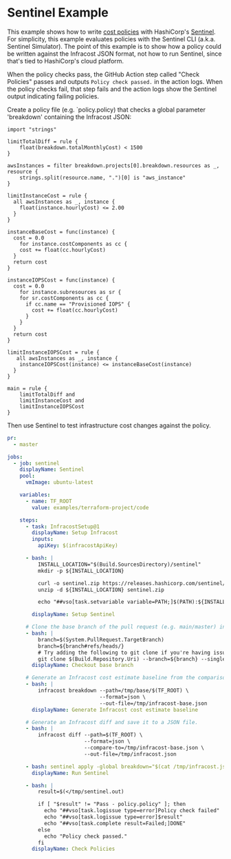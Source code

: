 # Sentinel Example

This example shows how to write [cost policies](https://www.infracost.io/docs/features/cost_policies/) with HashiCorp's [Sentinel](https://www.hashicorp.com/sentinel). For simplicity, this example evaluates policies with the Sentinel CLI (a.k.a. Sentinel Simulator). The point of this example is to show how a policy could be written against the Infracost JSON format, not how to run Sentinel, since that's tied to HashiCorp's cloud platform.

When the policy checks pass, the GitHub Action step called "Check Policies" passes and outputs `Policy check passed.` in the action logs. When the policy checks fail, that step fails and the action logs show the Sentinel output indicating failing policies.

Create a policy file (e.g. `policy.policy) that checks a global parameter 'breakdown' containing the Infracost JSON:
```policy
import "strings"

limitTotalDiff = rule {
    float(breakdown.totalMonthlyCost) < 1500
}

awsInstances = filter breakdown.projects[0].breakdown.resources as _, resource {
	strings.split(resource.name, ".")[0] is "aws_instance"
}

limitInstanceCost = rule {
  all awsInstances as _, instance {
  	float(instance.hourlyCost) <= 2.00
  }
}

instanceBaseCost = func(instance) {
  cost = 0.0
 	for instance.costComponents as cc {
    cost += float(cc.hourlyCost)
  }
  return cost
}

instanceIOPSCost = func(instance) {
  cost = 0.0
 	for instance.subresources as sr {
    for sr.costComponents as cc {
      if cc.name == "Provisioned IOPS" {
        cost += float(cc.hourlyCost)
      }
    }
  }
  return cost
}

limitInstanceIOPSCost = rule {
   all awsInstances as _, instance {
  	instanceIOPSCost(instance) <= instanceBaseCost(instance)
  }
}

main = rule {
    limitTotalDiff and
    limitInstanceCost and
    limitInstanceIOPSCost
}
```

Then use Sentinel to test infrastructure cost changes against the policy.

[//]: <> (BEGIN EXAMPLE)
```yml
pr:
  - master

jobs:
  - job: sentinel
    displayName: Sentinel
    pool:
      vmImage: ubuntu-latest

    variables:
      - name: TF_ROOT
        value: examples/terraform-project/code

    steps:
      - task: InfracostSetup@1
        displayName: Setup Infracost
        inputs:
          apiKey: $(infracostApiKey)

      - bash: |
          INSTALL_LOCATION="$(Build.SourcesDirectory)/sentinel"
          mkdir -p ${INSTALL_LOCATION}

          curl -o sentinel.zip https://releases.hashicorp.com/sentinel/0.18.4/sentinel_0.18.4_linux_amd64.zip
          unzip -d ${INSTALL_LOCATION} sentinel.zip

          echo "##vso[task.setvariable variable=PATH;]$(PATH):${INSTALL_LOCATION}"

        displayName: Setup Sentinel

      # Clone the base branch of the pull request (e.g. main/master) into a temp directory.
      - bash: |
          branch=$(System.PullRequest.TargetBranch)
          branch=${branch#refs/heads/}
          # Try adding the following to git clone if you're having issues cloning a private repo: --config http.extraheader="AUTHORIZATION: bearer $(System.AccessToken)"
          git clone $(Build.Repository.Uri) --branch=${branch} --single-branch /tmp/base
        displayName: Checkout base branch

      # Generate an Infracost cost estimate baseline from the comparison branch, so that Infracost can compare the cost difference.
      - bash: |
          infracost breakdown --path=/tmp/base/$(TF_ROOT) \
                              --format=json \
                              --out-file=/tmp/infracost-base.json
        displayName: Generate Infracost cost estimate baseline

      # Generate an Infracost diff and save it to a JSON file.
      - bash: |
          infracost diff --path=$(TF_ROOT) \
                         --format=json \
                         --compare-to=/tmp/infracost-base.json \
                         --out-file=/tmp/infracost.json

      - bash: sentinel apply -global breakdown="$(cat /tmp/infracost.json)" examples/sentinel/policy/policy.policy | tee /tmp/sentinel.out
        displayName: Run Sentinel

      - bash: |
          result=$(</tmp/sentinel.out)

          if [ "$result" != "Pass - policy.policy" ]; then
            echo "##vso[task.logissue type=error]Policy check failed"
            echo "##vso[task.logissue type=error]$result"
            echo "##vso[task.complete result=Failed;]DONE"
          else
            echo "Policy check passed."
          fi
        displayName: Check Policies
```
[//]: <> (END EXAMPLE)
